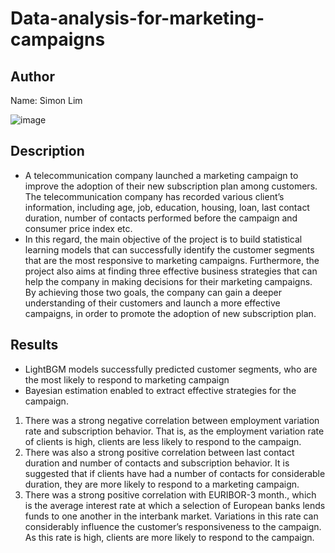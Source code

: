 # Data-analysis-for-marketing-campaigns

## Author
Name: Simon Lim

![image](https://github.com/SimonLim03/Data-analysis-for-marketing-campaigns/assets/150989115/aa7247d2-365e-49f7-97ad-8881e1b33f1a)

## Description
- A telecommunication company launched a marketing campaign to improve the adoption of 
their new subscription plan among customers. The telecommunication company has 
recorded various client’s information, including age, job, education, housing, loan, last 
contact duration, number of contacts performed before the campaign and consumer price 
index etc.
- In this regard, the main objective of the project is to build statistical learning models that 
can successfully identify the customer segments that are the most responsive to marketing 
campaigns. Furthermore, the project also aims at finding three effective business strategies
that can help the company in making decisions for their marketing campaigns. By achieving
those two goals, the company can gain a deeper understanding of their customers and 
launch a more effective campaigns, in order to promote the adoption of new subscription 
plan. 


## Results
- LightBGM models successfully 
predicted customer segments, who are the most likely to respond to marketing campaign 
- Bayesian estimation enabled to extract effective strategies for the campaign.
1. There was a 
strong negative correlation between employment variation rate and subscription behavior. 
That is, as the employment variation rate of clients is high, clients are less likely to respond 
to the campaign.
2. There was also a strong positive correlation 
between last contact duration and number of contacts and subscription behavior. It is 
suggested that if clients have had a number of contacts for considerable duration, they are
more likely to respond to a marketing campaign.
3. There was a strong positive 
correlation with EURIBOR-3 month., which is the average interest rate at which a selection 
of European banks lends funds to one another in the interbank market. Variations in this 
rate can considerably influence the customer’s responsiveness to the campaign. As this rate 
is high, clients are more likely to respond to the campaign. 
